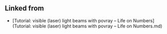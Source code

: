 ## Linked from

* [Tutorial: visible (laser) light beams with povray – Life on Numbers](Tutorial: visible (laser) light beams with povray – Life on Numbers.md)
